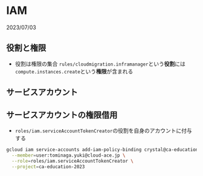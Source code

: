 # IAM
2023/07/03

## 役割と権限
- 役割は権限の集合
`rules/cloudmigration.inframanager`という**役割**には`compute.instances.create`という**権限**が含まれる

## サービスアカウント


## サービスアカウントの権限借用
- `roles/iam.serviceAccountTokenCreator`の役割を自身のアカウントに付与する
```bash
gcloud iam service-accounts add-iam-policy-binding crystal@ca-education-2023.iam.gserviceaccount.com \
  --member=user:tominaga.yuki@cloud-ace.jp \
  --role=roles/iam.serviceAccountTokenCreator \
  --project=ca-education-2023
```